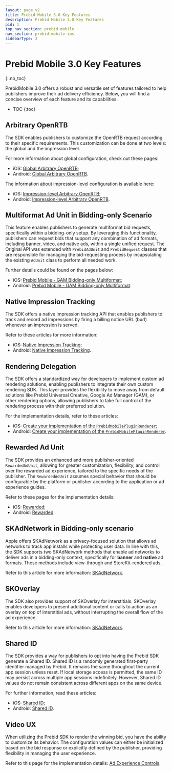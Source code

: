 ```yaml
---
layout: page_v2
title: Prebid Mobile 3.0 Key Features
description: Prebid Mobile 3.0 Key Features
pid: 1
top_nav_section: prebid-mobile
nav_section: prebid-mobile-ios
sidebarType: 2
---
```


# Prebid Mobile 3.0 Key Features
{:.no_toc}

PrebidMobile 3.0 offers a robust and versatile set of features tailored to help publishers improve their ad delivery efficiency. Below, you will find a concise overview of each feature and its capabilities.

- TOC
{:toc}

## Arbitrary OpenRTB

The SDK enables publishers to customize the OpenRTB request according to their specific requirements. This customization can be done at two levels: the global and the impression level.

For more information about global configuration, check out these pages: 

- iOS: [Global Arbitrary OpenRTB](/prebid-mobile/pbm-api/ios/pbm-targeting-ios.html#arbitrary-openrtb);
- Android: [Global Arbitrary OpenRTB](/prebid-mobile/pbm-api/android/pbm-targeting-android.html#arbitrary-openrtb).

The information about impression-level configuration is available here: 

- iOS: [Impression-level Arbitrary OpenRTB](/prebid-mobile/pbm-api/ios/ios-sdk-integration-gam-original-api.md#arbitrary-openrtb);
- Android: [Impression-level Arbitrary OpenRTB](/prebid-mobile/pbm-api/android/android-sdk-integration-gam-original-api.html#arbitrary-openrtb).

## Multiformat Ad Unit in Bidding-only Scenario

This feature enables publishers to generate multiformat bid requests, specifically within a bidding-only setup. By leveraging this functionality, publishers can request bids that support any combination of ad formats, including banner, video, and native ads, within a single unified request. The Original API was extended with `PrebidAdUnit` and `PrebidRequest` classes that are responsible for managing the bid-requesting process by incapsulating the existing `AdUnit` class to perform all needed work.

Further details could be found on the pages below:

- iOS: [Prebid Mobile - GAM Bidding-only Multiformat](/prebid-mobile/recipes/subrecipes/ios/gam-bidding-only-multiformat.html);
- Android: [Prebid Mobile - GAM Bidding-only Multiformat](/prebid-mobile/recipes/subrecipes/android/gam-bidding-only-multiformat.html). 

## Native Impression Tracking

The SDK offers a native impression tracking API that enables publishers to track and record ad impressions by firing a billing notice URL (burl) whenever an impression is served.

Refer to these articles for more information:

- iOS: [Native Impression Tracking](/prebid-mobile/pbm-api/ios/ios-sdk-integration-gam-original-api.html#native-impression-tracking);
- Android: [Native Impression Tracking](/prebid-mobile/pbm-api/android/android-sdk-integration-gam-original-api.html#native-impression-tracking). 

## Rendering Delegation

The SDK offers a standardized way for developers to implement custom ad rendering solutions, enabling publishers to integrate their own custom rendering SDK. This layer provides the flexibility to move away from default solutions like Prebid Universal Creative, Google Ad Manager (GAM), or other rendering options, allowing publishers to take full control of the rendering process with their preferred solution.

For the implementation details, refer to these articles:

- iOS: [Create your implementation of the `PrebidMobilePluginRenderer`](/prebid-mobile/pbm-api/ios/pbm-plugin-renderer.html#create-your-implementation-of-the-prebidmobilepluginrenderer);
- Android: [Create your implementation of the `PrebidMobilePluginRenderer`](/prebid-mobile/pbm-api/android/pbm-plugin-renderer.md#create-your-implementation-of-the-prebidmobilepluginrenderer). 

## Rewarded Ad Unit 

The SDK provides an enhanced and more publisher-oriented `RewardedAdUnit`, allowing for greater customization, flexibility, and control over the rewarded ad experience, tailored to the specific needs of the publisher. The `RewardedAdUnit` assumes special behavior that should be configurable by the platform or publisher according to the application or ad experience guides.

Refer to these pages for the implementation details:

- iOS: [Rewarded](/prebid-mobile/modules/rendering/ios-sdk-integration-pb.html);
- Android: [Rewarded](/prebid-mobile/modules/rendering/android-sdk-integration-pb.html). 

## SKAdNetwork in Bidding-only scenario

Apple offers SKAdNetwork as a privacy-focused solution that allows ad networks to track app installs while protecting user data. In line with this, the SDK supports two SKAdNetwork methods that enable ad networks to deliver ads in a bidding-only context, specifically for **banner** and **native** ad formats. These methods include view-through and StoreKit-rendered ads.

Refer to this article for more information: [SKAdNetwork](/prebid-mobile/pbm-api/ios/ios-sdk-integration-gam-original-api.html#skadnetwork).

## SKOverlay

The SDK also provides support of SKOverlay for interstitials. SKOverlay enables developers to present additional content or calls to action as an overlay on top of interstitial ads, without interrupting the overall flow of the ad experience.

Refer to this article for more information: [SKAdNetwork](/prebid-mobile/pbm-api/ios/ios-sdk-integration-gam-original-api.html#skoverlay).

## Shared ID

The SDK provides a way for publishers to opt into having the Prebid SDK generate a Shared ID. Shared ID is a randomly generated first-party identifier managed by Prebid. It remains the same throughout the current app session unless reset. If local storage access is permitted, the same ID may persist across multiple app sessions indefinitely. However, Shared ID values do not remain consistent across different apps on the same device.

For further information, read these articles:

- iOS: [Shared ID](/prebid-mobile/pbm-api/ios/pbm-targeting-ios.html#shared-id);
- Android: [Shared ID](/prebid-mobile/pbm-api/android/pbm-targeting-android.html#shared-id). 

## Video UX

When utilizing the Prebid SDK to render the winning bid, you have the ability to customize its behavior. The configuration values can either be initialized based on the bid response or explicitly defined by the publisher, providing flexibility in managing the user experience.

Refer to this page for the implementation details: [Ad Experience Controls](/prebid-mobile/modules/rendering/combined-ad-experience-controls.html#ad-experience-controls).